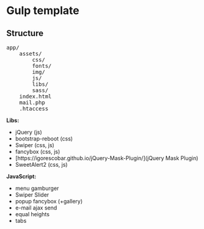 # Gulp template

## Structure

<pre>
app/
    assets/
        css/
        fonts/
        img/
        js/
        libs/
        sass/
    index.html
    mail.php
    .htaccess
</pre>

<b>Libs:</b>

<ul>
    <li>jQuery (js)</li>
    <li>bootstrap-reboot (css)</li>
    <li>Swiper (css, js)</li>
    <li>fancybox (css, js)</li>
    <li>[https://igorescobar.github.io/jQuery-Mask-Plugin/](jQuery Mask Plugin) </li>
    <li>SweetAlert2 (css, js)</li>
 </ul>

<b>JavaScript:</b>

<ul>
    <li>menu gamburger</li>
    <li>Swiper Slider</li>
    <li>popup fancybox (+gallery)</li>
    <li>e-mail ajax send</li>
    <li>equal heights</li>
    <li>tabs</li>
</ul>
